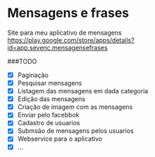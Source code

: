 # Mensagens e frases

Site para meu aplicativo de mensagens 
https://play.google.com/store/apps/details?id=app.sevenc.mensagensefrases

###TODO
- [x] Paginação
- [x] Pesquisar mensagens
- [x] Listagem das mensagens em dada categoria
- [x] Edição das mensagens
- [x] Criação de imagem com as mensagens
- [x] Enviar pelo facebbok
- [x] Cadastro de usuarios
- [x] Submsão de mensagens pelos usuarios
- [x] Webservice para o aplicativo
- [x] ...
